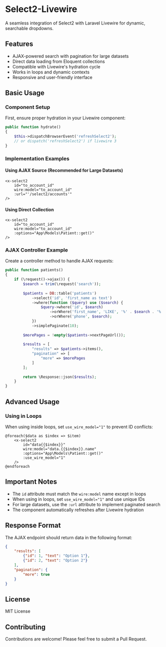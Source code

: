 # Select2-Livewire

A seamless integration of Select2 with Laravel Livewire for dynamic, searchable dropdowns.

## Features

- AJAX-powered search with pagination for large datasets
- Direct data loading from Eloquent collections
- Compatible with Livewire's hydration cycle
- Works in loops and dynamic contexts
- Responsive and user-friendly interface

## Basic Usage

### Component Setup

First, ensure proper hydration in your Livewire component:

```php
public function hydrate()
{
    $this->dispatchBrowserEvent('refreshSelect2');
    // or dispatch('refreshSelect2') if livewire 3
}
```

### Implementation Examples

#### Using AJAX Source (Recommended for Large Datasets)

```blade
<x-select2
    id="to_account_id"
    wire:model="to_account_id"
    :url="'/select2/accounts'"
/>
```

#### Using Direct Collection

```blade
<x-select2
    id="to_account_id"
    wire:model="to_account_id"
    :options="App\Models\Patient::get()"
/>
```

### AJAX Controller Example

Create a controller method to handle AJAX requests:

```php
public function patients()
{
    if (\request()->ajax()) {
        $search = trim(\request('search'));
        
        $patients = DB::table('patients')
            ->select('id', 'first_name as text')
            ->where(function ($query) use ($search) {
                $query->where('id', $search)
                    ->orWhere('first_name', 'LIKE', '%' . $search . '%')
                    ->orWhere('phone', $search);
            })
            ->simplePaginate(10);
            
        $morePages = !empty($patients->nextPageUrl());
        
        $results = [
            "results" => $patients->items(),
            "pagination" => [
                "more" => $morePages
            ]
        ];
        
        return \Response::json($results);
    }
}
```

## Advanced Usage

### Using in Loops

When using inside loops, set `use_wire_model="1"` to prevent ID conflicts:

```blade
@foreach($data as $index => $item)
    <x-select2
        id="data{{$index}}"
        wire:model="data.{{$index}}.name"
        :options="App\Models\Patient::get()"
        :use_wire_model="1"
    />
@endforeach
```

## Important Notes

- The `id` attribute must match the `wire:model` name except in loops
- When using in loops, set `use_wire_model="1"` and use unique IDs
- For large datasets, use the `:url` attribute to implement paginated search
- The component automatically refreshes after Livewire hydration

## Response Format

The AJAX endpoint should return data in the following format:

```json
{
    "results": [
        {"id": 1, "text": "Option 1"},
        {"id": 2, "text": "Option 2"}
    ],
    "pagination": {
        "more": true
    }
}
```

## License

MIT License

## Contributing

Contributions are welcome! Please feel free to submit a Pull Request.
